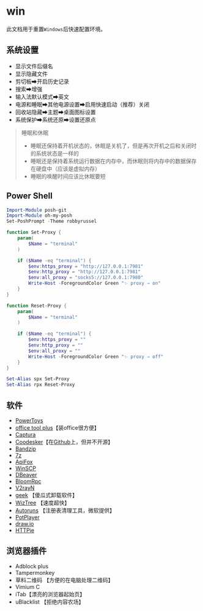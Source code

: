 # win

此文档用于重置`Windows`后快速配置环境。

## 系统设置

- 显示文件后缀名
- 显示隐藏文件
- 剪切板➡开启历史记录
- 搜索➡增强
- 输入法默认模式➡英文
- 电源和睡眠➡其他电源设置➡启用快速启动（推荐）关闭
- 回收站隐藏➡主题➡桌面图标设置
- 系统保护➡系统还原➡设置还原点

> 睡眠和休眠
>
> - 睡眠还保持着开机状态的，休眠是关机了，但是再次开机之后和关闭时的系统状态是一样的
> - 睡眠还是保持着系统运行数据在内存中，而休眠则将内存中的数据保存在硬盘中（应该是虚拟内存）
> - 睡眠的唤醒时间应该比休眠要短

## Power Shell

```powershell
Import-Module posh-git
Import-Module oh-my-posh
Set-PoshPrompt -Theme robbyrussel

function Set-Proxy {
    param(
        $Name = "terminal"
    )

    if ($Name -eq "terminal") {
        $env:https_proxy = "http://127.0.0.1:7981"
        $env:http_proxy = "http://127.0.0.1:7981"
        $env:all_proxy = "socks5://127.0.0.1:7980"
        Write-Host -ForegroundColor Green "✨ proxy ⇒ on"
    }
}

function Reset-Proxy {
    param(
        $Name = "terminal"
    )

    if ($Name -eq "terminal") {
        $env:https_proxy = ""
        $env:http_proxy = ""
        $env:all_proxy = ""
        Write-Host -ForegroundColor Green "✨ proxy ⇒ off"
    }
}

Set-Alias spx Set-Proxy
Set-Alias rpx Reset-Proxy
```

## 软件

- [PowerToys](https://docs.microsoft.com/zh-cn/windows/powertoys/)
- [office tool plus](https://otp.landian.vip/zh-cn/)【装office很方便】
- [Captura](https://github.com/MathewSachin/Captura)
- [Coodesker](https://www.coodesker.com/)【在[Github](https://github.com/coodesker/coodesker-desktop)上，但并不开源】
- [Bandzip](http://www.bandisoft.com/)
- [7z](https://www.7-zip.org/)
- [ApiFox](https://www.apifox.cn/)
- [WinSCP](https://winscp.net/eng/docs/lang:chs)
- [DBeaver](https://dbeaver.io/)
- [BloomRpc](https://github.com/bloomrpc/bloomrpc)
- [V2rayN](https://github.com/2dust/v2rayN/releases)
- [geek](https://geekuninstaller.com/) 【傻瓜式卸载软件】
- [WizTree](https://www.diskanalyzer.com/download) 【速度超快】
- [Autoruns](https://learn.microsoft.com/en-us/sysinternals/downloads/autoruns) 【注册表清理工具，微软提供】
- [PotPlayer](https://potplayer.daum.net/?lang=zh_CN)
- [draw.io](https://app.diagrams.net/)
- [HTTPie](https://httpie.io/)

## 浏览器插件

- Adblock plus
- Tampermonkey
- 草料二维码 【方便的在电脑处理二维码】
- Vimium C
- iTab【漂亮的浏览器起始页】
- uBlacklist 【拒绝内容农场】

